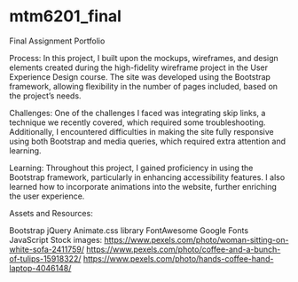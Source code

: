# mtm6201_final
Final Assignment Portfolio

Process:
In this project, I built upon the mockups, wireframes, and design elements created during the high-fidelity wireframe project in the User Experience Design course. The site was developed using the Bootstrap framework, allowing flexibility in the number of pages included, based on the project’s needs.

Challenges:
One of the challenges I faced was integrating skip links, a technique we recently covered, which required some troubleshooting. Additionally, I encountered difficulties in making the site fully responsive using both Bootstrap and media queries, which required extra attention and learning.

Learning:
Throughout this project, I gained proficiency in using the Bootstrap framework, particularly in enhancing accessibility features. I also learned how to incorporate animations into the website, further enriching the user experience.

Assets and Resources:

Bootstrap
jQuery
Animate.css library
FontAwesome
Google Fonts
JavaScript
Stock images:
https://www.pexels.com/photo/woman-sitting-on-white-sofa-2411759/
https://www.pexels.com/photo/coffee-and-a-bunch-of-tulips-15918322/
https://www.pexels.com/photo/hands-coffee-hand-laptop-4046148/






